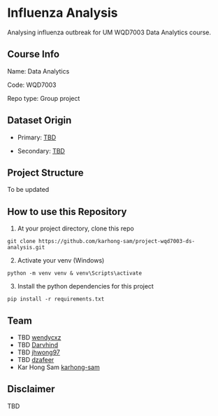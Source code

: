 # Influenza Analysis
Analysing influenza outbreak for UM WQD7003 Data Analytics course.

## Course Info
Name: Data Analytics

Code: WQD7003

Repo type: Group project

## Dataset Origin
- Primary: [TBD]()

- Secondary: [TBD]()

## Project Structure
To be updated

## How to use this Repository

1. At your project directory, clone this repo

```
git clone https://github.com/karhong-sam/project-wqd7003-ds-analysis.git
```
2. Activate your venv (Windows)
```
python -m venv venv & venv\Scripts\activate
```
3. Install the python dependencies for this project
```
pip install -r requirements.txt
```
## Team
- TBD [wendycxz]()
- TBD [Darvhind]()
- TBD [jhwong97]()
- TBD [dzafeer]()
- Kar Hong Sam [karhong-sam](https://github.com/karhong-sam)

## Disclaimer
TBD
